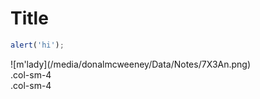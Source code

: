 # Title

```javascript
alert('hi');
```
<div class="row">
  <div class="col-sm-4">![m'lady](/media/donalmcweeney/Data/Notes/7X3An.png)</div>
  <div class="col-sm-4">.col-sm-4</div>
  <div class="col-sm-4">.col-sm-4</div>
</div>
